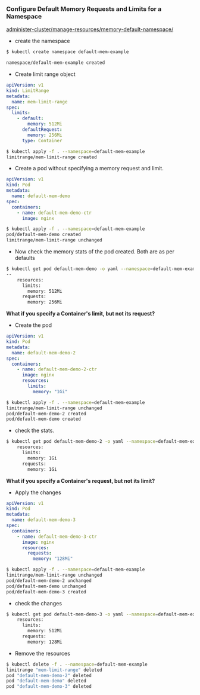 
### Configure Default Memory Requests and Limits for a Namespace

[administer-cluster/manage-resources/memory-default-namespace/](https://kubernetes.io/docs/tasks/administer-cluster/manage-resources/memory-default-namespace/)

- create the namespace

```bash
$ kubectl create namespace default-mem-example

namespace/default-mem-example created
```

- Create limit range object

```yaml
apiVersion: v1
kind: LimitRange
metadata:
  name: mem-limit-range
spec:
  limits:
    - default:
        memory: 512Mi
      defaultRequest:
        memory: 256Mi
      type: Container
```

```bash
$ kubectl apply -f . --namespace=default-mem-example
limitrange/mem-limit-range created
```

- Create a pod without specifying a memory request and limit.

```yaml
apiVersion: v1
kind: Pod
metadata:
  name: default-mem-demo
spec:
  containers:
    - name: default-mem-demo-ctr
      image: nginx
```

```bash
$ kubectl apply -f . --namespace=default-mem-example
pod/default-mem-demo created
limitrange/mem-limit-range unchanged
```

- Now check the memory stats of the pod created. Both are as per defaults

```bash
$ kubectl get pod default-mem-demo -o yaml --namespace=default-mem-example | egrep -i "resources:" -A 4 | egrep -v "f:"
--
    resources:
      limits:
        memory: 512Mi
      requests:
        memory: 256Mi
```



**What if you specify a Container's limit, but not its request?**

- Create the pod

```yaml
apiVersion: v1
kind: Pod
metadata:
  name: default-mem-demo-2
spec:
  containers:
    - name: default-mem-demo-2-ctr
      image: nginx
      resources:
        limits:
          memory: "1Gi"
```

```bash
$ kubectl apply -f . --namespace=default-mem-example
limitrange/mem-limit-range unchanged
pod/default-mem-demo-2 created
pod/default-mem-demo created
```

- check the stats.

```bash
$ kubectl get pod default-mem-demo-2 -o yaml --namespace=default-mem-example | egrep -i "resources:" -A 4 | egrep -v "f:|{|-"
    resources:
      limits:
        memory: 1Gi
      requests:
        memory: 1Gi
```

**What if you specify a Container's request, but not its limit?**

- Apply the changes

```yaml
apiVersion: v1
kind: Pod
metadata:
  name: default-mem-demo-3
spec:
  containers:
    - name: default-mem-demo-3-ctr
      image: nginx
      resources:
        requests:
          memory: "128Mi"
```

```bash
$ kubectl apply -f . --namespace=default-mem-example                                                                         
limitrange/mem-limit-range unchanged
pod/default-mem-demo-2 unchanged
pod/default-mem-demo unchanged
pod/default-mem-demo-3 created
```

- check the changes

```bash
$ kubectl get pod default-mem-demo-3 -o yaml --namespace=default-mem-example | egrep -i "resources:" -A 4 | egrep -v "f:|{|-"
    resources:
      limits:
        memory: 512Mi
      requests:
        memory: 128Mi
```




- Remove the resources

```bash
$ kubectl delete -f . --namespace=default-mem-example                                                                        
limitrange "mem-limit-range" deleted
pod "default-mem-demo-2" deleted
pod "default-mem-demo" deleted
pod "default-mem-demo-3" deleted
```
